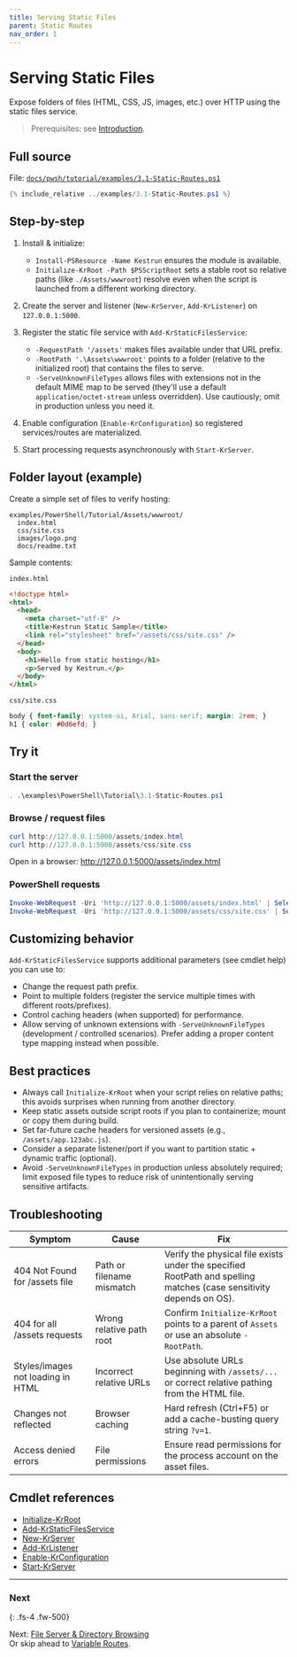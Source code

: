 ```yaml
---
title: Serving Static Files
parent: Static Routes
nav_order: 1
---
```


# Serving Static Files

Expose folders of files (HTML, CSS, JS, images, etc.) over HTTP using the static files service.

> Prerequisites: see [Introduction][Introduction].

## Full source

File: [`docs/pwsh/tutorial/examples/3.1-Static-Routes.ps1`][3.1-Static-Routes.ps1]

```powershell
{% include_relative ../examples/3.1-Static-Routes.ps1 %}
```

## Step-by-step

1. Install & initialize:
   - `Install-PSResource -Name Kestrun` ensures the module is available.
   - `Initialize-KrRoot -Path $PSScriptRoot` sets a stable root so relative paths (like `./Assets/wwwroot`)
     resolve even when the script is launched from a different working directory.
2. Create the server and listener (`New-KrServer`, `Add-KrListener`) on `127.0.0.1:5000`.
3. Register the static file service with `Add-KrStaticFilesService`:

   - `-RequestPath '/assets'` makes files available under that URL prefix.
   - `-RootPath '.\Assets\wwwroot'` points to a folder (relative to the initialized root) that contains the
     files to serve.
   - `-ServeUnknownFileTypes` allows files with extensions not in the default MIME map to be served (they'll
     use a default `application/octet-stream` unless overridden). Use cautiously; omit in production unless
     you need it.

4. Enable configuration (`Enable-KrConfiguration`) so registered services/routes are materialized.
5. Start processing requests asynchronously with `Start-KrServer`.

## Folder layout (example)

Create a simple set of files to verify hosting:

```text
examples/PowerShell/Tutorial/Assets/wwwroot/
  index.html
  css/site.css
  images/logo.png
  docs/readme.txt
```

Sample contents:

`index.html`

```html
<!doctype html>
<html>
  <head>
    <meta charset="utf-8" />
    <title>Kestrun Static Sample</title>
    <link rel="stylesheet" href="/assets/css/site.css" />
  </head>
  <body>
    <h1>Hello from static hosting</h1>
    <p>Served by Kestrun.</p>
  </body>
</html>
```

`css/site.css`

```css
body { font-family: system-ui, Arial, sans-serif; margin: 2rem; }
h1 { color: #0d6efd; }
```

## Try it

### Start the server

```powershell
. .\examples\PowerShell\Tutorial\3.1-Static-Routes.ps1
```

### Browse / request files

```powershell
curl http://127.0.0.1:5000/assets/index.html
curl http://127.0.0.1:5000/assets/css/site.css
```

Open in a browser: <http://127.0.0.1:5000/assets/index.html>

### PowerShell requests

```powershell
Invoke-WebRequest -Uri 'http://127.0.0.1:5000/assets/index.html' | Select-Object -ExpandProperty Content
Invoke-WebRequest -Uri 'http://127.0.0.1:5000/assets/css/site.css' | Select-Object -ExpandProperty Content
```

## Customizing behavior

`Add-KrStaticFilesService` supports additional parameters (see cmdlet help) you can use to:

- Change the request path prefix.
- Point to multiple folders (register the service multiple times with different roots/prefixes).
- Control caching headers (when supported) for performance.
- Allow serving of unknown extensions with `-ServeUnknownFileTypes` (development / controlled scenarios).
  Prefer adding a proper content type mapping instead when possible.

## Best practices

- Always call `Initialize-KrRoot` when your script relies on relative paths; this avoids surprises when running from another directory.
- Keep static assets outside script roots if you plan to containerize; mount or copy them during build.
- Set far-future cache headers for versioned assets (e.g., `/assets/app.123abc.js`).
- Consider a separate listener/port if you want to partition static + dynamic traffic (optional).
- Avoid `-ServeUnknownFileTypes` in production unless absolutely required; limit exposed file types to reduce
  risk of unintentionally serving sensitive artifacts.

## Troubleshooting

| Symptom                           | Cause                     | Fix                                                                                                                 |
|-----------------------------------|---------------------------|---------------------------------------------------------------------------------------------------------------------|
| 404 Not Found for /assets file    | Path or filename mismatch | Verify the physical file exists under the specified RootPath and spelling matches (case sensitivity depends on OS). |
| 404 for all /assets requests      | Wrong relative path root  | Confirm `Initialize-KrRoot` points to a parent of `Assets` or use an absolute `-RootPath`.                          |
| Styles/images not loading in HTML | Incorrect relative URLs   | Use absolute URLs beginning with `/assets/...` or correct relative pathing from the HTML file.                      |
| Changes not reflected             | Browser caching           | Hard refresh (Ctrl+F5) or add a cache-busting query string `?v=1`.                                                  |
| Access denied errors              | File permissions          | Ensure read permissions for the process account on the asset files.                                                 |

## Cmdlet references

- [Initialize-KrRoot][Initialize-KrRoot]
- [Add-KrStaticFilesService][Add-KrStaticFilesService]
- [New-KrServer][New-KrServer]
- [Add-KrListener][Add-KrListener]
- [Enable-KrConfiguration][Enable-KrConfiguration]
- [Start-KrServer][Start-KrServer]

---

### Next

{: .fs-4 .fw-500}

Next: [File Server & Directory Browsing](./2.File-Server)  
Or skip ahead to [Variable Routes][Next].

[Initialize-KrRoot]: /docs/pwsh/cmdlets/Initialize-KrRoot
[Add-KrStaticFilesService]: /docs/pwsh/cmdlets/Add-KrStaticFilesService
[New-KrServer]: /docs/pwsh/cmdlets/New-KrServer
[Add-KrListener]: /docs/pwsh/cmdlets/Add-KrListener
[Enable-KrConfiguration]: /docs/pwsh/cmdlets/Enable-KrConfiguration
[Start-KrServer]: /docs/pwsh/cmdlets/Start-KrServer
[Next]: ../4.variable/index
[3.1-Static-Routes.ps1]: /docs/pwsh/tutorial/examples/3.1-Static-Routes.ps1
[Introduction]: ../1.introduction/index#prerequisites
